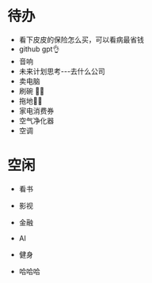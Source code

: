 

# 待办

+ 看下皮皮的保险怎么买，可以看病最省钱
+ github gpt👌
+ 音响
+ 未来计划思考---去什么公司
+ 卖电脑
+ 刷碗 👌🏻
+ 拖地👌🏻
+ 家电消费券
+ 空气净化器
+ 空调

# 空闲

+ 看书
+ 影视
+ 金融
+ AI
+ 健身

+ 哈哈哈

